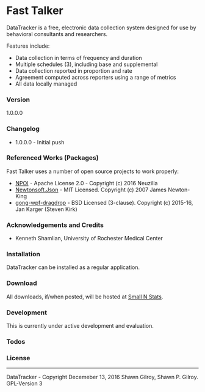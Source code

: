 # Fast Talker
DataTracker is a free, electronic data collection system designed for use by behavioral consultants and researchers.

Features include:
  - Data collection in terms of frequency and duration
  - Multiple schedules (3), including base and supplemental
  - Data collection reported in proportion and rate
  - Agreement computed across reporters using a range of metrics
  - All data locally managed
  
### Version
1.0.0.0

### Changelog
 * 1.0.0.0 - Initial push
 
### Referenced Works (Packages)
Fast Talker uses a number of open source projects to work properly:
* [NPOI](http://npoi.codeplex.com/) - Apache License 2.0 - Copyright (c) 2016 Neuzilla
* [Newtonsoft.Json](https://github.com/JamesNK/Newtonsoft.Json) - MIT Licensed. Copyright (c) 2007 James Newton-King 
* [gong-wpf-dragdrop](https://github.com/punker76/gong-wpf-dragdrop) - BSD Licensed (3-clause). Copyright (c) 2015-16, Jan Karger (Steven Kirk)

### Acknowledgements and Credits
* Kenneth Shamlian, University of Rochester Medical Center

### Installation
DataTracker can be installed as a regular application.  

### Download
All downloads, if/when posted, will be hosted at [Small N Stats](http://www.smallnstats.com). 

### Development
This is currently under active development and evaluation.

### Todos

### License
----
DataTracker - Copyright Decemeber 13, 2016 Shawn Gilroy, Shawn P. Gilroy. GPL-Version 3
